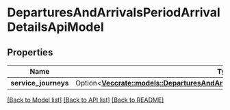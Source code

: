 # DeparturesAndArrivalsPeriodArrivalDetailsApiModel

## Properties

Name | Type | Description | Notes
------------ | ------------- | ------------- | -------------
**service_journeys** | Option<[**Vec<crate::models::DeparturesAndArrivalsPeriodServiceJourneyDetailsApiModel>**](VT.ApiPlaneraResa.Web.V4.Models.DeparturesAndArrivals.ServiceJourneyDetailsApiModel.md)> |  | [optional]

[[Back to Model list]](../README.md#documentation-for-models) [[Back to API list]](../README.md#documentation-for-api-endpoints) [[Back to README]](../README.md)


